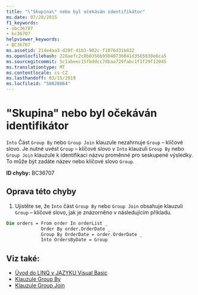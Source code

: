 ```yaml
---
title: "\"Skupina\" nebo byl očekáván identifikátor"
ms.date: 07/20/2015
f1_keywords:
- vbc36707
- bc36707
helpviewer_keywords:
- BC36707
ms.assetid: 214e4aa3-d20f-41b3-902c-f1076d31b832
ms.openlocfilehash: 228aefc2c8b0356b95040736041d3565030e6ca5
ms.sourcegitcommit: 5c1abeec15fbddcc7dbaa729fabc1f1f29f12045
ms.translationtype: MT
ms.contentlocale: cs-CZ
ms.lasthandoff: 03/15/2019
ms.locfileid: "58028864"
---
```

# <a name="group-or-an-identifier-expected"></a>"Skupina" nebo byl očekáván identifikátor
`Into` Část `Group By` nebo `Group Join` klauzule nezahrnuje `Group` – klíčové slovo. Je nutné uvést `Group` – klíčové slovo v `Into` klauzuli `Group By` nebo `Group Join` klauzule k identifikaci názvu proměnné pro seskupené výsledky. To může být zadáte název nebo klíčové slovo `Group`.  
  
 **ID chyby:** BC36707  
  
## <a name="to-correct-this-error"></a>Oprava této chyby  
  
1.  Ujistěte se, že `Into` část `Group By` nebo `Group Join` obsahuje klauzuli `Group` – klíčové slovo, jak je znázorněno v následujícím příkladu.  
  
```vb  
Dim orders = From order In orderList _  
             Order By order.OrderDate _  
             Group By OrderDate = order.OrderDate _  
             Into OrdersByDate = Group  
```  
  
## <a name="see-also"></a>Viz také:

- [Úvod do LINQ v JAZYKU Visual Basic](../../visual-basic/programming-guide/language-features/linq/introduction-to-linq.md)
- [Klauzule Group By](../../visual-basic/language-reference/queries/group-by-clause.md)
- [Klauzule Group Join](../../visual-basic/language-reference/queries/group-join-clause.md)

